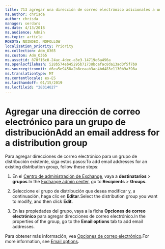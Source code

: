 ```yaml
---
title: 713 agregar una dirección de correo electrónico adicionales a una lista de distribución
ms.author: chrisda
author: chrisda
manager: serdars
ms.date: 4/13/2018
ms.audience: Admin
ms.topic: article
ROBOTS: NOINDEX, NOFOLLOW
localization_priority: Priority
ms.collection: Adm_O365
ms.custom: Adm_O365
ms.assetid: 870f16c0-24ac-4dec-a3e3-14719e6a496a
ms.openlocfilehash: 528b574eb45295b71738bcafac8da13ad3f5f7b9
ms.sourcegitcommit: d6ea5e9458a2b8ceaab3ac4bd483e1130b9a398a
ms.translationtype: MT
ms.contentlocale: es-ES
ms.lasthandoff: 01/15/2019
ms.locfileid: "28314027"
---
```

# <a name="add-an-email-address-for-a-distribution-group"></a><span data-ttu-id="c98a3-102">Agregar una dirección de correo electrónico para un grupo de distribución</span><span class="sxs-lookup"><span data-stu-id="c98a3-102">Add an email address for a distribution group</span></span>

<span data-ttu-id="c98a3-103">Para agregar direcciones de correo electrónico para un grupo de distribución existente, siga estos pasos:</span><span class="sxs-lookup"><span data-stu-id="c98a3-103">To add email addresses for an existing distribution group, follow these steps:</span></span>
  
1. <span data-ttu-id="c98a3-104">En el [Centro de administración de Exchange](https://outlook.office365.com/ecp/), vaya a **destinatarios** \> **grupos**.</span><span class="sxs-lookup"><span data-stu-id="c98a3-104">In the [Exchange admin center](https://outlook.office365.com/ecp/), go to **Recipients** \> **Groups**.</span></span>
    
2. <span data-ttu-id="c98a3-105">Seleccione el grupo de distribución que desea modificar y, a continuación, haga clic en **Editar**.</span><span class="sxs-lookup"><span data-stu-id="c98a3-105">Select the distribution group you want to modify, and then click **Edit**.</span></span>
    
3. <span data-ttu-id="c98a3-106">En las propiedades del grupo, vaya a la ficha **Opciones de correo electrónico** para agregar direcciones de correo electrónico.</span><span class="sxs-lookup"><span data-stu-id="c98a3-106">In the properties of the group, go to the **Email options** tab to add email addresses.</span></span> 
    
<span data-ttu-id="c98a3-107">Para obtener más información, vea [Opciones de correo electrónico](https://technet.microsoft.com/library/bb124513.aspx#emailoptions).</span><span class="sxs-lookup"><span data-stu-id="c98a3-107">For more information, see [Email options](https://technet.microsoft.com/library/bb124513.aspx#emailoptions).</span></span>
  

